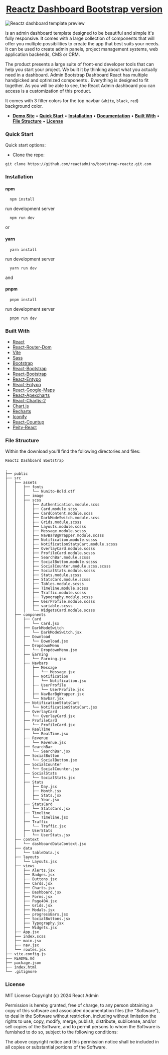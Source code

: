 <h1 align="center">
  <a href="https://demo.reactadmin.com/bootstrap/reactz" title="Reactz">Reactz Dashboard Bootstrap version</a>
</h1>

![Reactz dashboard template preview](https://pixarlabs-bucket.s3.us-west-1.amazonaws.com/wp-content/uploads/2024/04/06135258/Reactz-Admin-Template.gif)

is an admin dashboard template designed to be beautiful and simple it's fully responsive. It comes with a large collection of components that will offer you multiple possibilities to create the app that best suits your needs. It can be used to create admin panels, project management systems, web application backends, CMS or CRM.

The product presents a large suite of front-end developer tools that can help you start your project. We built it by thinking about what you actually need in a dashboard.
Admin Bootstrap Dashboard React has multiple handpicked and optimized components . Everything is designed to fit together. As you will be able to see, the React Admin dashboard you can access is a customization of this product.

It comes with 3 filter colors for the top navbar (`white`, `black`, `red`) background color.

-   <a title="demo-site" href="https://demo.reactadmin.com/bootstrap/reactz"><strong>Demo Site</strong></a>
    &#x2022;
    <a title="quick-start" href="#quick-start"><strong>Quick Start</strong></a>
    &#x2022;
    <a title="installation" href="#installation"><strong>Installation</strong></a>
    &#x2022;
    <a title="documentation" href="https://demo.reactadmin.com/bootstrap/reactz/docs/"><strong>Documentation</strong></a>
    &#x2022;
    <a title="built-with" href="#built-with"><strong>Built With</strong></a>
    &#x2022;
    <a title="built-with" href="#file-structure"><strong>File Structure</strong></a>
    &#x2022;
    <a title="license" href="#license"><strong>License</strong></a>

### Quick Start

Quick start options:

-   Clone the repo:

```
git clone https://github.com/reactadmins/bootstrap-reactz.git.com
```

### Installation

#### npm

```
  npm install
```

run development server

```
  npm run dev
```

or

#### yarn

```
  yarn install
```

run development server

```
  yarn run dev
```

and

#### pnpm

```
  pnpm install
```

run development server

```
  pnpm run dev
```

### Built With

-   [React](https://react.dev/)
-   [React-Router-Dom](https://reactrouter.com/en/main)
-   [Vite](https://vitejs.dev/)
-   [Sass](http://sass-lang.com/)
-   [Bootstrap](http://getbootstrap.com/)
-   [React-Bootstrap](https://react-bootstrap.netlify.app/)
-   [React-Bootstrap](https://react-bootstrap.netlify.app/)
-   [React-Entypo](https://cox-auto-kc.github.io/react-entypo/#/)
-   [React-Entypo](https://cox-auto-kc.github.io/react-entypo/#/)
-   [React-Google-Maps](https://visgl.github.io/react-google-maps/)
-   [React-Apexcharts](https://apexcharts.com/docs/react-charts/)
-   [React-Chartjs-2](https://apexcharts.com/docs/react-charts/)
-   [Chart.js](https://www.chartjs.org/)
-   [Recharts](https://recharts.org/en-US/)
-   [Iconify](https://iconify.design/docs/icon-components/react/)
-   [React-Countup](https://use-count-up.vercel.app/)
-   [Peity-React](https://snyk.io/advisor/npm-package/react-peity)

### File Structure

Within the download you'll find the following directories and files:

```
Reactz Dashboard Bootstrap

.
├── public
├── src
│   ├── assets
│   │   ├── fonts
│   │   │   └── Nunito-Bold.otf
│   │   ├── image
│   │   ├── scss
│   │   │   ├── Authentication.module.scss
│   │   │   ├── Card.module.scss
│   │   │   ├── CardContent.module.scss
│   │   │   ├── DarkModeSwitch.module.scss
│   │   │   ├── Grids.module.scsss
│   │   │   ├── Layouts.module.scsss
│   │   │   ├── Message.module.scsss
│   │   │   ├── NavBarBgWrapper.module.scsss
│   │   │   ├── Notification.module.scsss
│   │   │   ├── NotificationStatsCart.module.scsss
│   │   │   ├── OverlayCard.module.scsss
│   │   │   ├── ProfileCard.module.scsss
│   │   │   ├── SearchBar.module.scsss
│   │   │   ├── SocialButton.module.scsss
│   │   │   ├── SocialCounter.module.scss.scsss
│   │   │   ├── SocialStats.module.scsss
│   │   │   ├── Stats.module.scsss
│   │   │   ├── StatsCard.module.scsss
│   │   │   ├── Tables.module.scsss
│   │   │   ├── Timeline.module.scsss
│   │   │   ├── Traffic.module.scsss
│   │   │   ├── Typography.module.scsss
│   │   │   ├── UesrProfile.module.scsss
│   │   │   ├── variable.scsss
│   │   │   └── WidgetsCard.module.scsss
│   ├── components
│   │   ├── Card
│   │   │   └── Card.jsx
│   │   ├── DarkModeSwitch
│   │   │   └── DarkModeSwitch.jsx
│   │   ├── Download
│   │   │   └── Download.jsx
│   │   ├── DropdownMenu
│   │   │   └── DropdownMenu.jsx
│   │   ├── Earning
│   │   │   └── Earning.jsx
│   │   ├── Navbars
│   │   │   ├── Message
│   │   │   │   └── Message.jsx
│   │   │   ├── Notification
│   │   │   │   └── Notification.jsx
│   │   │   ├── UserProfile
│   │   │   │   └── UserProfile.jsx
│   │   │   ├── NavBarBgWrapper.jsx
│   │   │   └── Navbar.jsx
│   │   ├── NotificationStatsCart
│   │   │   └── NotificationStatsCart.jsx
│   │   ├── OverlayCard
│   │   │   └── OverlayCard.jsx
│   │   ├── ProfileCard
│   │   │   └── ProfileCard.jsx
│   │   ├── RealTime
│   │   │   └── RealTime.jsx
│   │   ├── Revenue
│   │   │   └── Revenue.jsx
│   │   ├── SearchBar
│   │   │   └── SearchBar.jsx
│   │   ├── SocialButton
│   │   │   └── SocialButton.jsx
│   │   ├── SocialCounter
│   │   │   └── SocialCounter.jsx
│   │   ├── SocialStats
│   │   │   └── SocialStats.jsx
│   │   ├── Stats
│   │   │   ├── Day.jsx
│   │   │   ├── Month.jsx
│   │   │   ├── Stats.jsx
│   │   │   └── Year.jsx
│   │   ├── StatsCard
│   │   │   └── StatsCard.jsx
│   │   ├── Timeline
│   │   │   └── Timeline.jsx
│   │   ├── Traffic
│   │   │   └── Traffic.jsx
│   │   ├── UserStats
│   │   │   └── UserStats.jsx
│   ├── context
│   │   └── dashboardDataContext.jsx
│   ├── data
│   │   └── tableData.js
│   ├── layouts
│   │   └── Layouts.jsx
│   ├── views
│   │   ├── Alerts.jsx
│   │   ├── Badges.jsx
│   │   ├── Buttons.jsx
│   │   ├── Cards.jsx
│   │   ├── Charts.jsx
│   │   ├── Dashboard.jsx
│   │   ├── Forms.jsx
│   │   ├── Page404.jsx
│   │   ├── Grids.jsx
│   │   ├── Modals.jsx
│   │   ├── progressBars.jsx
│   │   ├── SocialButtons.jsx
│   │   ├── Typography.jsx
│   │   ├── Widgets.jsx
│   ├── App.jsx
│   ├── index.scss
│   ├── main.jsx
│   ├── nav.jsx
│   └── routes.jsx
├── vite.config.js
├── README.md
├── package.json
├── index.html
└── .gitignore

```

### License

MIT License Copyright (c) 2024 React Admin

Permission is hereby granted, free of charge, to any person obtaining a copy of this software and associated documentation files (the "Software"), to deal in the Software without restriction, including without limitation the rights to use, copy, modify, merge, publish, distribute, sublicense, and/or sell copies of the Software, and to permit persons to whom the Software is furnished to do so, subject to the following conditions:

The above copyright notice and this permission notice shall be included in all copies or substantial portions of the Software.
